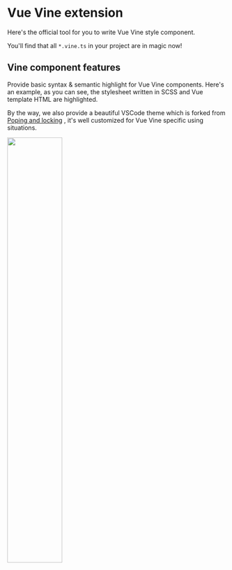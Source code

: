 # Vue Vine extension

Here's the official tool for you to write Vue Vine style component.

You'll find that all `*.vine.ts` in your project are in magic now!

## Vine component features

Provide basic syntax & semantic highlight for Vue Vine components. Here's an example, as you can see, the stylesheet written in SCSS and Vue template HTML are highlighted.

By the way, we also provide a beautiful VSCode theme which is forked from [Poping and locking](https://github.com/hedinne/popping-and-locking-vscode.git) , it's well customized for Vue Vine specific using situations.

<img src="https://github.com/user-attachments/assets/0e57c149-a002-4e1a-8178-ca3b4c25c980" width="50%" />
